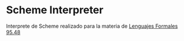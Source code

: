 # Scheme Interpreter

Interprete de Scheme realizado para la materia de [Lenguajes Formales 95.48]()
